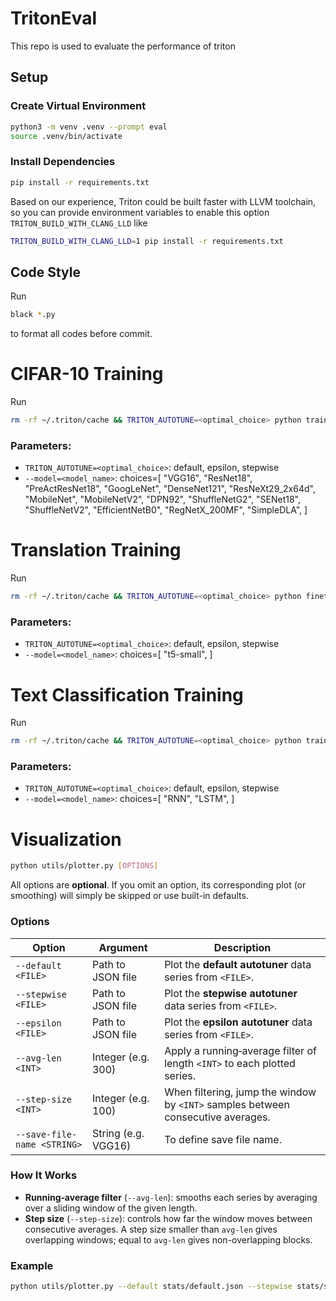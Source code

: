 # TritonEval
This repo is used to evaluate the performance of triton

## Setup

### Create Virtual Environment

```bash
python3 -m venv .venv --prompt eval
source .venv/bin/activate
```

### Install Dependencies

```bash
pip install -r requirements.txt
```
Based on our experience, Triton could be built faster with LLVM toolchain, so you can provide environment variables to enable this option `TRITON_BUILD_WITH_CLANG_LLD` like
```bash
TRITON_BUILD_WITH_CLANG_LLD=1 pip install -r requirements.txt
```

## Code Style
Run
```bash
black *.py
```
to format all codes before commit.

# CIFAR-10 Training
Run
```bash
rm -rf ~/.triton/cache && TRITON_AUTOTUNE=<optimal_choice> python train_cifar10.py --enable-flaggems --model=<model_name>
```
### Parameters:
* `TRITON_AUTOTUNE=<optimal_choice>`: default, epsilon, stepwise
* `--model=<model_name>`: choices=[
            "VGG16",
            "ResNet18",
            "PreActResNet18",
            "GoogLeNet",
            "DenseNet121",
            "ResNeXt29_2x64d",
            "MobileNet",
            "MobileNetV2",
            "DPN92",
            "ShuffleNetG2",
            "SENet18",
            "ShuffleNetV2",
            "EfficientNetB0",
            "RegNetX_200MF",
            "SimpleDLA",
        ]

# Translation Training
Run
```bash
rm -rf ~/.triton/cache && TRITON_AUTOTUNE=<optimal_choice> python finetune_translation.py --model t5-small --epochs 3 --batch-size 8 --dataset-name iwslt2017 --dataset-config iwslt2017-en-de --source-lang en --target-lang de --enable-flaggems
```
### Parameters:
* `TRITON_AUTOTUNE=<optimal_choice>`: default, epsilon, stepwise
* `--model=<model_name>`: choices=[
            "t5-small",
        ]

# Text Classification Training
Run
```bash
rm -rf ~/.triton/cache && TRITON_AUTOTUNE=<optimal_choice> python train_rnn.py --enable-flaggems --rnn-type {rnn_type}
```
### Parameters:
* `TRITON_AUTOTUNE=<optimal_choice>`: default, epsilon, stepwise
* `--model=<model_name>`: choices=[
            "RNN",
            "LSTM",
        ]

# Visualization

```bash
python utils/plotter.py [OPTIONS]
```
All options are **optional**. If you omit an option, its corresponding plot (or smoothing) will simply be skipped or use built-in defaults.

### Options

| Option                 | Argument             | Description                                                                               |
|------------------------|----------------------|-------------------------------------------------------------------------------------------|
| `--default <FILE>`     | Path to JSON file    | Plot the **default autotuner** data series from `<FILE>`.                                           |
| `--stepwise <FILE>`    | Path to JSON file    | Plot the **stepwise autotuner** data series from `<FILE>`.                                          |
| `--epsilon <FILE>`     | Path to JSON file    | Plot the **epsilon autotuner** data series from `<FILE>`.                                           |
| `--avg-len <INT>`      | Integer (e.g. 300)   | Apply a running‐average filter of length `<INT>` to each plotted series.                  |
| `--step-size <INT>`    | Integer (e.g. 100)   | When filtering, jump the window by `<INT>` samples between consecutive averages.          |
| `--save-file-name <STRING>`    | String (e.g. VGG16)   | To define save file name.          |

### How It Works

- **Running‐average filter** (`--avg-len`): smooths each series by averaging over a sliding window of the given length.
- **Step size** (`--step-size`): controls how far the window moves between consecutive averages. A step size smaller than `avg-len` gives overlapping windows; equal to `avg-len` gives non-overlapping blocks.

### Example
   ```bash
   python utils/plotter.py --default stats/default.json --stepwise stats/stepwise.json --epsilon stats/epsilon.json --avg-len=100 --step-size=100
   ```